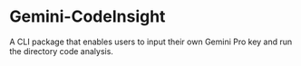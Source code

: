 # Gemini-CodeInsight
 A CLI package that enables users to input their own Gemini Pro key and run the directory code analysis.
